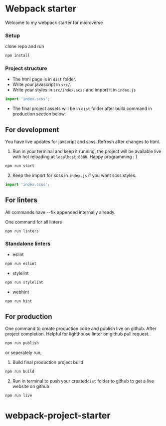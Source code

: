 # Webpack starter

Welcome to my webpack starter for microverse

### Setup

clone repo and run

```bash
npm install
```

### Project structure
* The html page is in `dist` folder.
* Write your javascript in `src/`. 
* Write your styles in `src/index.scss` and import it in `index.js`
```js
import 'index.scss';
```
* The final project assets will be in `dist` folder after build command in production section below.
###

## For development
You have live updates for javscript and scss. Refresh after changes to html.

1. Run in your terminal and keep it running, the project will be available live with hot reloading at `localhost:8080`. Happy programming : )
```bash
npm run start
```
2. Keep the import for scss in `index.js` if you want scss styles.
```js
import 'index.scss';
```

##

## For linters
All commands have --fix appended internally already.

One command for all linters
```
npm run linters
```

### Standalone linters
* eslint
```bash
npm run eslint
```
* stylelint
```bash
npm run stylelint
```
* webhint
```bash
npm run hint
```

## For production
One command to create production code and publish live on github. After project completion. Helpful for lighthouse linter on github pull request.

```bash
npm run publish
```
or seperately run,

1. Build final production project build
```bash
npm run build
```
2. Run in terminal to push your created`dist` folder to github to get a live website on github
```bash
npm run live
```
# webpack-project-starter
